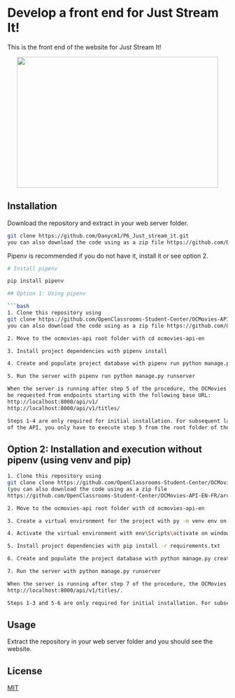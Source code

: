 # Develop a front end for Just Stream It!

This is the front end of the website for Just Stream It!

<p align="center">
  <img width="460" height="300" src="https://user.oc-static.com/upload/2020/09/18/16004298163529_P5.png">
</p>

## Installation

Download the repository and extract in your web server folder.
```bash
git clone https://github.com/Danycm1/P6_Just_stream_it.git
you can also download the code using as a zip file https://github.com/Danycm1/P6_Just_stream_it/archive/refs/heads/master.zip
```

Pipenv is recommended if you do not have it, install it or see option 2.
```bash
# Install pipenv

pip install pipenv

## Option 1: Using pipenv

```bash
1. Clone this repository using 
git clone https://github.com/OpenClassrooms-Student-Center/OCMovies-API-EN-FR.git
you can also download the code using as a zip file https://github.com/OpenClassrooms-Student-Center/OCMovies-API-EN-FR/archive/refs/heads/master.zip)

2. Move to the ocmovies-api root folder with cd ocmovies-api-en

3. Install project dependencies with pipenv install 

4. Create and populate project database with pipenv run python manage.py create_db

5. Run the server with pipenv run python manage.py runserver

When the server is running after step 5 of the procedure, the OCMovies API can
be requested from endpoints starting with the following base URL:
http://localhost:8000/api/v1/
http://localhost:8000/api/v1/titles/

Steps 1-4 are only required for initial installation. For subsequent launches
of the API, you only have to execute step 5 from the root folder of the project.
```

## Option 2: Installation and execution without pipenv (using venv and pip)

```bash
1. Clone this repository using 
git clone clone https://github.com/OpenClassrooms-Student-Center/OCMovies-API-EN-FR.git
(you can also download the code using as a zip file
https://github.com/OpenClassrooms-Student-Center/OCMovies-API-EN-FR/archive/refs/heads/master.zip

2. Move to the ocmovies-api root folder with cd ocmovies-api-en

3. Create a virtual environment for the project with py -m venv env on windows or python3 -m venv env on macos or linux.

4. Activate the virtual environment with env\Scripts\activate on windows or source env/bin/activate on macos or linux.

5. Install project dependencies with pip install -r requirements.txt

6. Create and populate the project database with python manage.py create_db

7. Run the server with python manage.py runserver

When the server is running after step 7 of the procedure, the OCMovies API can be requested from endpoints starting with the following base URL: 
http://localhost:8000/api/v1/titles/.

Steps 1-3 and 5-6 are only required for initial installation. For subsequent launches of the API, you only have to execute steps 4 and 7 from the root folder of the project.
```

## Usage

Extract the repository in your web server folder and you should see the website.


## License
[MIT](https://github.com/Danycm1)